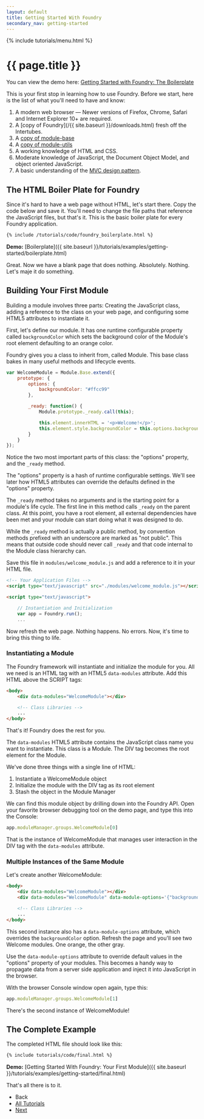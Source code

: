 ```yaml
---
layout: default
title: Getting Started With Foundry
secondary_nav: getting-started
---
```


{% include tutorials/menu.html %}

# {{ page.title }}

<div class="info">
    <p>You can view the demo here: <a href="{{ site.baseurl }}/tutorials/examples/getting-started/final.html">Getting Started with Foundry: The Boilerplate</a></p>
</div>

This is your first stop in learning how to use Foundry. Before we start, here is
the list of what you'll need to have and know:

1. A modern web browser &mdash; Newer versions of Firefox, Chrome,
   Safari and Internet Explorer 10+ are required.
2. A [copy of Foundry](/{{ site.baseurl }}/downloads.html) fresh off the Intertubes.
3. A [copy of module-base](https://github.com/gburghardt/module-base)
4. A [copy of module-utils](https://github.com/gburghardt/module-utils)
3. A working knowledge of HTML and CSS.
4. Moderate knowledge of JavaScript, the Document Object Model, and
   object oriented JavaScript.
5. A basic understanding of the [MVC design pattern](http://martinfowler.com/eaaDev/uiArchs.html#ModelViewController).

## The HTML Boiler Plate for Foundry

Since it's hard to have a web page without HTML, let's start there. Copy the
code below and save it. You'll need to change the file paths that reference the
JavaScript files, but that's it. This is the basic boiler plate for every
Foundry application.

```html
{% include /tutorials/code/foundry_boilerplate.html %}
```

__Demo:__ [Boilerplate]({{ site.baseurl }}/tutorials/examples/getting-started/boilerplate.html)

Great. Now we have a blank page that does nothing. Absolutely. Nothing. Let's
maje it do something.

## Building Your First Module

Building a module involves three parts: Creating the JavaScript class, adding a
reference to the class on your web page, and configuring some HTML5 attributes
to instantiate it.

First, let's define our module. It has one runtime configurable property called
`backgroundColor` which sets the background color of the Module's root element
defaulting to an orange color.

Foundry gives you a class to inherit from, called Module. This base class bakes
in many useful methods and lifecycle events.

```javascript
var WelcomeModule = Module.Base.extend({
    prototype: {
        options: {
            backgroundColor: "#ffcc99"
        },

        _ready: function() {
            Module.prototype._ready.call(this);

            this.element.innerHTML = '<p>Welcome!</p>';
            this.element.style.backgroundColor = this.options.backgroundColor;
        }
    }
});
```

Notice the two most important parts of this class: the "options" property, and
the `_ready` method.

The "options" property is a hash of runtime configurable settings. We'll see
later how HTML5 attributes can override the defaults defined in the "options"
property.

The `_ready` method takes no arguments and is the starting point for a module's
life cycle. The first line in this method calls `_ready` on the parent class. At
this point, you have a root element, all external dependencies have been met and
your module can start doing what it was designed to do.

While the `_ready` method is actually a public method, by convention methods
prefixed with an underscore are marked as "not public". This means that outside
code should never call `_ready` and that code internal to the Module class
hierarchy can.

Save this file in `modules/welcome_module.js` and add a reference to it in your
HTML file.

```html
<!-- Your Application Files -->
<script type="text/javascript" src="./modules/welcome_module.js"></script>

<script type="text/javascript">

    // Instantiation and Initialization
    var app = Foundry.run();
    ...
```

Now refresh the web page. Nothing happens. No errors. Now, it's time to bring
this thing to life.

### Instantiating a Module

The Foundry framework will instantiate and initialize the module for you. All we
need is an HTML tag with an HTML5 `data-modules` attribute. Add this HTML above
the SCRIPT tags:

```html
<body>
    <div data-modules="WelcomeModule"></div>

    <!-- Class Libraries -->
    ...
</body>
```

That's it! Foundry does the rest for you.

The `data-modules` HTML5 attribute contains the JavaScript class name you want
to instantiate. This class is a Module. The DIV tag becomes the root element for
the Module.

We've done three things with a single line of HTML:

1. Instantiate a WelcomeModule object
2. Initialize the module with the DIV tag as its root element
3. Stash the object in the Module Manager

We can find this module object by drilling down into the Foundry API. Open your
favorite browser debugging tool on the demo page, and type this into the
Console:

```javascript
app.moduleManager.groups.WelcomeModule[0]
```

That is the instance of WelcomeModule that manages user interaction in the DIV
tag with the `data-modules` attribute.

### Multiple Instances of the Same Module

Let's create another WelcomeModule:

```html
<body>
    <div data-modules="WelcomeModule"></div>
    <div data-modules="WelcomeModule" data-module-options='{"backgroundColor": "#f0f0f0"}'></div>

    <!-- Class Libraries -->
    ...
</body>
```

This second instance also has a `data-module-options` attribute, which overrides
the `backgroundColor` option. Refresh the page and you'll see two Welcome
modules. One orange, the other gray.

Use the `data-module-options` attribute to override default values in the
"options" property of your modules. This becomes a handy way to propagate data
from a server side application and inject it into JavaScript in the browser.

With the browser Console window open again, type this:

```javascript
app.moduleManager.groups.WelcomeModule[1]
```

There's the second instance of WelcomeModule!

## The Complete Example

The completed HTML file should look like this:

```html
{% include tutorials/code/final.html %}
```

__Demo:__ [Getting Started With Foundry: Your First Module]({{ site.baseurl }}/tutorials/examples/getting-started/final.html)

That's all there is to it.

<ul class="pagination">
    <li class="pagination-back"><span>Back</span></li>
    <li class="pagination-up"><a href="{{ site.baseurl }}/tutorials/">All Tutorials</a></li>
    <li class="pagination-next"><a href="{{ site.baseurl }}/tutorials/introduction-to-modules.html" title="Next: Introduction to Modules">Next</a></li>
</ul>